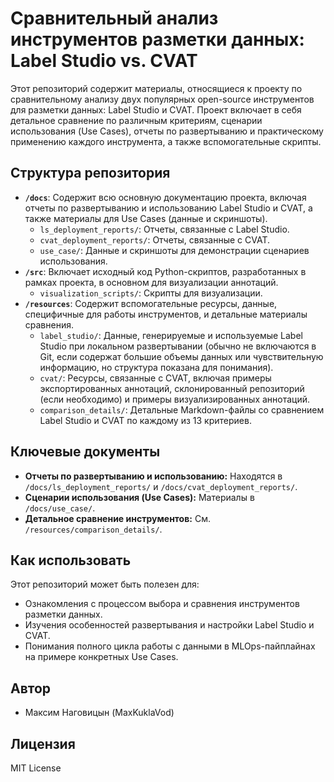 # Сравнительный анализ инструментов разметки данных: Label Studio vs. CVAT

Этот репозиторий содержит материалы, относящиеся к проекту по сравнительному анализу двух популярных open-source инструментов для разметки данных: Label Studio и CVAT. Проект включает в себя детальное сравнение по различным критериям, сценарии использования (Use Cases), отчеты по развертыванию и практическому применению каждого инструмента, а также вспомогательные скрипты.

## Структура репозитория

*   **`/docs`**: Содержит всю основную документацию проекта, включая отчеты по развертыванию и использованию Label Studio и CVAT, а также материалы для Use Cases (данные и скриншоты).
    *   `ls_deployment_reports/`: Отчеты, связанные с Label Studio.
    *   `cvat_deployment_reports/`: Отчеты, связанные с CVAT.
    *   `use_case/`: Данные и скриншоты для демонстрации сценариев использования.
*   **`/src`**: Включает исходный код Python-скриптов, разработанных в рамках проекта, в основном для визуализации аннотаций.
    *   `visualization_scripts/`: Скрипты для визуализации.
*   **`/resources`**: Содержит вспомогательные ресурсы, данные, специфичные для работы инструментов, и детальные материалы сравнения.
    *   `label_studio/`: Данные, генерируемые и используемые Label Studio при локальном развертывании (обычно не включаются в Git, если содержат большие объемы данных или чувствительную информацию, но структура показана для понимания).
    *   `cvat/`: Ресурсы, связанные с CVAT, включая примеры экспортированных аннотаций, склонированный репозиторий (если необходимо) и примеры визуализированных аннотаций.
    *   `comparison_details/`: Детальные Markdown-файлы со сравнением Label Studio и CVAT по каждому из 13 критериев.

## Ключевые документы

*   **Отчеты по развертыванию и использованию:** Находятся в `/docs/ls_deployment_reports/` и `/docs/cvat_deployment_reports/`.
*   **Сценарии использования (Use Cases):** Материалы в `/docs/use_case/`.
*   **Детальное сравнение инструментов:** См. `/resources/comparison_details/`.

## Как использовать

Этот репозиторий может быть полезен для:
*   Ознакомления с процессом выбора и сравнения инструментов разметки данных.
*   Изучения особенностей развертывания и настройки Label Studio и CVAT.
*   Понимания полного цикла работы с данными в MLOps-пайплайнах на примере конкретных Use Cases.

## Автор

*   Максим Наговицын (MaxKuklaVod)

## Лицензия
MIT License
